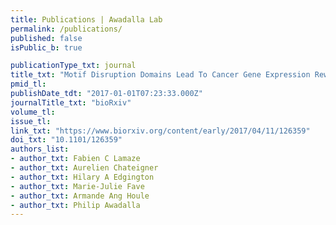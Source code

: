 ```yaml
---
title: Publications | Awadalla Lab
permalink: /publications/
published: false
isPublic_b: true

publicationType_txt: journal
title_txt: "Motif Disruption Domains Lead To Cancer Gene Expression Rewiring."
pmid_tl: 
publishDate_tdt: "2017-01-01T07:23:33.000Z"
journalTitle_txt: "bioRxiv"
volume_tl:
issue_tl:
link_txt: "https://www.biorxiv.org/content/early/2017/04/11/126359"
doi_txt: "10.1101/126359"
authors_list:
- author_txt: Fabien C Lamaze
- author_txt: Aurelien Chateigner
- author_txt: Hilary A Edgington
- author_txt: Marie-Julie Fave
- author_txt: Armande Ang Houle
- author_txt: Philip Awadalla
---
```

